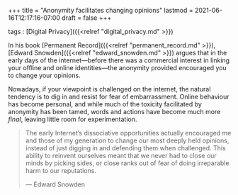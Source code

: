 +++
title = "Anonymity facilitates changing opinions"
lastmod = 2021-06-16T12:17:16-07:00
draft = false
+++

tags
: [Digital Privacy]({{<relref "digital_privacy.md" >}})

In his book [Permanent Record]({{<relref "permanent_record.md" >}}), [Edward Snowden]({{<relref "edward_snowden.md" >}}) argues that in the early days of the internet—before there was a commercial interest in linking your offline and online identities—the anonymity provided encouraged you to change your opinions.

Nowadays, if your viewpoint is challenged on the internet, the natural tendency is to dig in and resist for fear of embarrassment. Online behaviour has become personal, and while much of the toxicity facilitated by anonymity has been tamed, words and actions have become much more _final_, leaving little room for experimentation.

> The early Internet’s dissociative opportunities actually encouraged me and those of my generation to change our most deeply held opinions, instead of just digging in and defending them when challenged. This ability to reinvent ourselves meant that we never had to close our minds by picking sides, or close ranks out of fear of doing irreparable harm to our reputations.
>
> — Edward Snowden